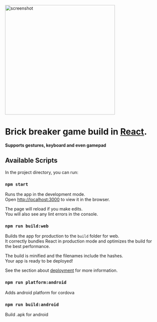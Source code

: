 <img src="https://user-images.githubusercontent.com/56827695/134165368-d78d8792-5c6b-48cb-a2d6-be52444df62b.png" width="360" alt="screenshot">

# Brick breaker game build in [React](https://reactjs.org/).
**Supports gestures, keyboard and even gamepad**

## Available Scripts

In the project directory, you can run:

### `npm start`

Runs the app in the development mode.<br />
Open [http://localhost:3000](http://localhost:3000) to view it in the browser.

The page will reload if you make edits.<br />
You will also see any lint errors in the console.

### `npm run build:web`

Builds the app for production to the `build` folder for web.<br />
It correctly bundles React in production mode and optimizes the build for the best performance.

The build is minified and the filenames include the hashes.<br />
Your app is ready to be deployed!

See the section about [deployment](https://facebook.github.io/create-react-app/docs/deployment) for more information.

### `npm run platform:android`

Adds android platform for cordova

### `npm run build:android`

Build .apk for android
